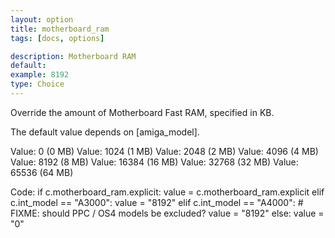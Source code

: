 ```yaml
---
layout: option
title: motherboard_ram
tags: [docs, options]

description: Motherboard RAM
default:
example: 8192
type: Choice
---
```


Override the amount of Motherboard Fast RAM, specified in KB.

The default value depends on [amiga_model].

Value: 0 (0 MB)
Value: 1024 (1 MB)
Value: 2048 (2 MB)
Value: 4096 (4 MB)
Value: 8192 (8 MB)
Value: 16384 (16 MB)
Value: 32768 (32 MB)
Value: 65536 (64 MB)

Code:
    if c.motherboard_ram.explicit:
        value = c.motherboard_ram.explicit
    elif c.int_model == "A3000":
        value = "8192"
    elif c.int_model == "A4000":
        # FIXME: should PPC / OS4 models be excluded?
        value = "8192"
    else:
        value = "0"
